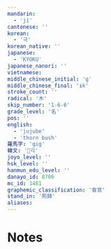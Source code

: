 ```yaml
---
mandarin:
  - 'jí'
cantonese: ''
korean:
  - '극'
korean_native: ''
japanese:
  - 'KYOKU'
japanese_nanori: ''
vietnamese:
middle_chinese_initial: 'g'
middle_chinese_final: 'ɨk'
stroke_count: ''
radical: '木'
skip_number: '1-6-6'
grade_level: '名'
pos: ''
english:
  - 'jujube'
  - 'thorn bush'
羅馬字: 'gig'
韓文: '긱'
joyo_level: ''
hsk_level: ''
hanmun_edu_level: ''
danayo_id: 8706
mc_id: 1481
graphemic_classification: '會意'
stand_in: '荊棘'
aliases:
---
```


# Notes
